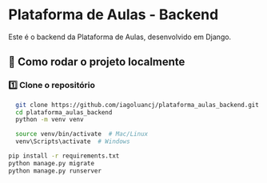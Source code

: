 # Plataforma de Aulas - Backend

Este é o backend da Plataforma de Aulas, desenvolvido em Django.

## 🚀 Como rodar o projeto localmente

### 1️⃣ Clone o repositório

```bash
  git clone https://github.com/iagoluancj/plataforma_aulas_backend.git
  cd plataforma_aulas_backend
  python -m venv venv
```

```bash
  source venv/bin/activate  # Mac/Linux
  venv\Scripts\activate  # Windows
```

```bash
pip install -r requirements.txt
python manage.py migrate
python manage.py runserver
```
